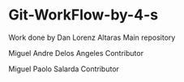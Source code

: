 # Git-WorkFlow-by-4-s


Work done by
Dan Lorenz Altaras            Main repository

Miguel Andre Delos Angeles    Contributor

Miguel Paolo Salarda          Contributor
